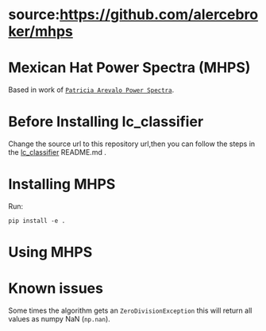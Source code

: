 # source:https://github.com/alercebroker/mhps

# Mexican Hat Power Spectra (MHPS)

Based in work of [`Patricia Arevalo Power Spectra`](https://arxiv.org/abs/1207.5825).

# Before Installing lc_classifier
Change the source url to this repository url,then you can follow the steps in the [lc_classifier](https://github.com/alercebroker/lc_classifier) README.md .

# Installing MHPS

Run:
```
pip install -e .
```
# Using MHPS


# Known issues

Some times the algorithm gets an `ZeroDivisionException` this will return all values as numpy NaN (`np.nan`).
